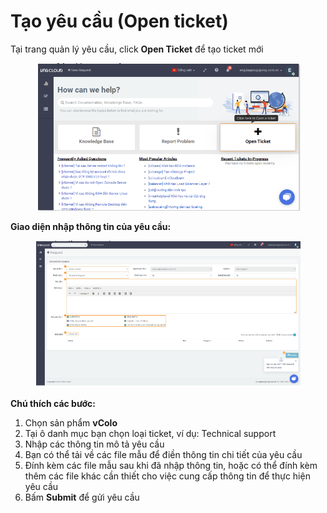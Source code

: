 # Tạo yêu cầu (Open ticket)

Tại trang quản lý yêu cầu, click **Open Ticket** để tạo ticket mới

<figure><img src="../../.gitbook/assets/image (11) (1) (1) (1).png" alt=""><figcaption></figcaption></figure>

**Giao diện nhập thông tin của yêu cầu:**

<figure><img src="../../.gitbook/assets/image (12) (1) (1) (1).png" alt=""><figcaption></figcaption></figure>

**Chú thích các bước:**

1. Chọn sản phẩm **vColo**
2. Tại ô danh mục bạn chọn loại ticket, ví dụ: Technical support
3. Nhập các thông tin mô tả yêu cầu
4. Bạn có thể tải về các file mẫu để điền thông tin chi tiết của yêu cầu
5. Đính kèm các file mẫu sau khi đã nhập thông tin, hoặc có thể đính kèm thêm các file khác cần thiết cho việc cung cấp thông tin để thực hiện yêu cầu
6. Bấm **Submit** để gửi yêu cầu
